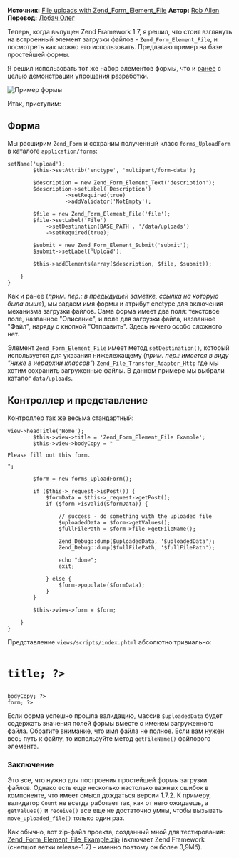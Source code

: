 __Источник:__ [File uploads with Zend_Form_Element_File][2]
__Автор:__ [Rob Allen][1]
__Перевод:__ [Лобач Олег](http://lobach.info/)

 [1]: http://akrabat.com/
 [2]: http://akrabat.com/zend-framework/file-uploads-with-zend_form_element_file/

Теперь, когда выпущен Zend Framework 1.7, я решил, что стоит взглянуть на встроенный элемент загрузки файлов - `Zend_Form_Element_File`, и посмотреть как можно его использовать. Предлагаю пример на базе простейшей формы.

Я решил использовать тот же набор элементов формы, что и [ранее][3] с целью демонстрации упрощения разработки.

 [3]: http://akrabat.com/zend-framework/simple-zend_form-file-upload-example/

![Пример формы](/wp-content/uploads/2008/12/zend-form-element-file-example.png)

Итак, приступим:

## Форма

Мы расширим `Zend_Form` и сохраним полученный класс `forms_UploadForm` в каталоге `application/forms`:

<pre><code class="php"><?php

class forms_UploadForm extends Zend_Form
{
    public function __construct($options = null)
    {
        parent::__construct($options);
        $this->setName('upload');
        $this->setAttrib('enctype', 'multipart/form-data');

        $description = new Zend_Form_Element_Text('description');
        $description->setLabel('Description')
                  ->setRequired(true)
                  ->addValidator('NotEmpty');

        $file = new Zend_Form_Element_File('file');
        $file->setLabel('File')
            ->setDestination(BASE_PATH . '/data/uploads')
            ->setRequired(true);

        $submit = new Zend_Form_Element_Submit('submit');
        $submit->setLabel('Upload');

        $this->addElements(array($description, $file, $submit));

    }
}</code></pre>

Как и ранее (*прим. пер.: в предыдущей заметке, ссылка на которую была выше*), мы задаем имя формы и атрибут enctype для включения механизма загрузки файлов. Сама форма имеет два поля: текстовое поле, названное "Описание", и поле для загрузки файла, названное "Файл", наряду с кнопкой "Отправить". Здесь ничего особо сложного нет.

Элемент `Zend_Form_Element_File` имеет метод `setDestination()`, который используется для указания нижележащему (*прим. пер.: имеется в виду "ниже в иерархии классов"*) `Zend_File_Transfer_Adapter_Http` где мы хотим сохранить загруженные файлы. В данном примере мы выбрали каталог `data/uploads`.

## Контроллер и представление

Контроллер так же весьма стандартный:

<pre><code class="php"><?php

class IndexController extends Zend_Controller_Action
{
    public function indexAction()
    {
        $this->view->headTitle('Home');
        $this->view->title = 'Zend_Form_Element_File Example';
        $this->view->bodyCopy = "<p>Please fill out this form.</p>";

        $form = new forms_UploadForm();

        if ($this->_request->isPost()) {
            $formData = $this->_request->getPost();
            if ($form->isValid($formData)) {

                // success - do something with the uploaded file
                $uploadedData = $form->getValues();
                $fullFilePath = $form->file->getFileName();

                Zend_Debug::dump($uploadedData, '$uploadedData');
                Zend_Debug::dump($fullFilePath, '$fullFilePath');

                echo "done";
                exit;

            } else {
                $form->populate($formData);
            }
        }

        $this->view->form = $form;

    }
}</code></pre>

Представление `views/scripts/index.phtml` абсолютно тривиально:

<pre><code class="php"><h1><?= $this->title; ?></h1>
<?= $this->bodyCopy; ?>
<?= $this->form; ?></code></pre>

Если форма успешно прошла валидацию, массив `$uploadedData` будет содержать значения полей формы вместе с именем загруженного файла. Обратите внимание, что имя файла не полное. Если вам нужен весь путь к файлу, то используйте метод `getFileName()` файлового элемента.

### Заключение

Это все, что нужно для построения простейшей формы загрузки файлов. Однако есть еще несколько настолько важных ошибок в компоненте, что имеет смысл дождаться версии 1.7.2. К примеру, валидатор `Count` не всегда работает так, как от него ожидаешь, а `getValues()` и `receive()` все еще не достаточно умны, чтобы вызывать `move_uploaded_file()` только один раз.

Как обычно, вот zip-файл проекта, созданный мной для тестирования: [Zend_Form_Element_File_Example.zip][4] (включает Zend Framework (снепшот ветки release-1.7) - именно поэтому он более 3,9Мб).

 [4]: http://akrabat.com/wp-content/uploads/2008/Zend_Form_Element_File_Example.zip